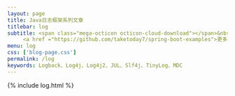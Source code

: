 ```yaml
---
layout: page
title: Java日志框架系列文章
titlebar: log
subtitle: <span class="mega-octicon octicon-cloud-download"></span>&nbsp;&nbsp;
     <a href ="https://github.com/taketoday7/spring-boot-examples">更多Java日志框架精选教程，<font color="#EB9439">点我</font>查看！</a><br/>
menu: log
css: ['blog-page.css']
permalink: /log
keywords: Logback、Log4j、Log4j2、JUL、Slf4j、TinyLog、MDC
---
```


{% include log.html %}
